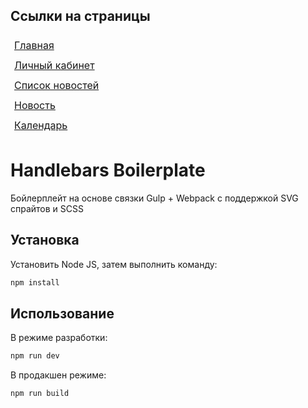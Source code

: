 ## Ссылки на страницы

<body>
<div class="hint__wrapper">
  <a class="hint__link" style="display: block; padding: 6px; font-size: 16px" href="/innopolis/build">Главная</a>
  <a class="hint__link" style="display: block; padding: 6px; font-size: 16px" href="/innopolis/build/account.html">Личный кабинет</a>
  <a class="hint__link" style="display: block; padding: 6px; font-size: 16px" href="/innopolis/build/news-list.html">Список новостей</a>
  <a class="hint__link" style="display: block; padding: 6px; font-size: 16px" href="/innopolis/build/news.html">Новость</a>
  <a class="hint__link" style="display: block; padding: 6px; font-size: 16px" href="/innopolis/build/calendar.html">Календарь</a>
</div>
</body>

# Handlebars Boilerplate

Бойлерплейт на основе связки Gulp + Webpack с поддержкой SVG спрайтов и SCSS

## Установка

Установить Node JS, затем выполнить команду:

```bash
npm install
```

## Использование

В режиме разработки:

```bash
npm run dev
```
В продакшен режиме:

```bash
npm run build
```
